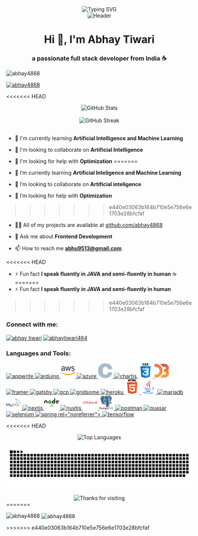 <div align="center">
  <img src="https://readme-typing-svg.demolab.com?font=Fira+Code&size=35&duration=3000&pause=1000&color=8B5CF6&center=true&vCenter=true&width=600&lines=System.out.println(%22Hello%2C+Universe!%22);&repeat=false" alt="Typing SVG" />
</div>

<div align="center">
  <img src="https://capsule-render.vercel.app/api?type=waving&color=gradient&height=200&section=header&text=Abhay%20Tiwari&fontSize=60&fontAlignY=35&desc=Software%20Engineer%20%26%20Coffee%20Connoisseur&descAlignY=55&descAlign=center" alt="Header" />
</div>

<h1 align="center">Hi 👋, I'm Abhay Tiwari</h1>
<h3 align="center">a passionate full stack developer from India ☕</h3>

<p align="left"> <img src="https://komarev.com/ghpvc/?username=abhay4868&label=Profile%20views&color=0e75b6&style=flat" alt="abhay4868" /> </p>

<p align="left"> <a href="https://github.com/ryo-ma/github-profile-trophy"><img src="https://github-profile-trophy.vercel.app/?username=abhay4868" alt="abhay4868" /></a> </p>




<<<<<<< HEAD
<div align="center">
  <img src="https://github-readme-stats.vercel.app/api?username=abhay4868&show_icons=true&theme=tokyonight&hide_border=true&count_private=true" alt="GitHub Stats" />
</div>

<br>

<div align="center">
  <img src="https://github-readme-streak-stats.herokuapp.com/?user=abhay4868&theme=tokyonight&hide_border=true" alt="GitHub Streak" />
</div>

<br>

- 🌱 I'm currently learning **Artificial Intelligence and Machine Learning**

- 👯 I'm looking to collaborate on **Artificial Intelligence**

- 🤝 I'm looking for help with **Optimization**
=======
- 🌱 I’m currently learning **Artificial Inteligence and Machine Learning**

- 👯 I’m looking to collaborate on **Artificial inteligence**

- 🤝 I’m looking for help with **Optimization**
>>>>>>> e440e03063b164b710e5e756e6e1703e28bfcfaf

- 👨‍💻 All of my projects are available at [github.com/abhay4868](github.com/abhay4868)

- 💬 Ask me about **Frontend Development**

- 📫 How to reach me **abhu9513@gmail.com**

<<<<<<< HEAD
- ⚡ Fun fact **I speak fluently in JAVA and semi-fluently in human** ☕
=======
- ⚡ Fun fact **I speak fluently in JAVA and semi-fluently in human**
>>>>>>> e440e03063b164b710e5e756e6e1703e28bfcfaf

<h3 align="left">Connect with me:</h3>
<p align="left">
<a href="https://linkedin.com/in/abhay tiwari" target="blank"><img align="center" src="https://raw.githubusercontent.com/rahuldkjain/github-profile-readme-generator/master/src/images/icons/Social/linked-in-alt.svg" alt="abhay tiwari" height="30" width="40" /></a>
<a href="https://www.leetcode.com/abhaytiwari464" target="blank"><img align="center" src="https://raw.githubusercontent.com/rahuldkjain/github-profile-readme-generator/master/src/images/icons/Social/leet-code.svg" alt="abhaytiwari464" height="30" width="40" /></a>
</p>

<h3 align="left">Languages and Tools:</h3>
<p align="left"> <a href="https://appwrite.io" target="_blank" rel="noreferrer"> <img src="https://www.vectorlogo.zone/logos/appwriteio/appwriteio-icon.svg" alt="appwrite" width="40" height="40"/> </a> <a href="https://www.arduino.cc/" target="_blank" rel="noreferrer"> <img src="https://cdn.worldvectorlogo.com/logos/arduino-1.svg" alt="arduino" width="40" height="40"/> </a> <a href="https://aws.amazon.com" target="_blank" rel="noreferrer"> <img src="https://raw.githubusercontent.com/devicons/devicon/master/icons/amazonwebservices/amazonwebservices-original-wordmark.svg" alt="aws" width="40" height="40"/> </a> <a href="https://azure.microsoft.com/en-in/" target="_blank" rel="noreferrer"> <img src="https://www.vectorlogo.zone/logos/microsoft_azure/microsoft_azure-icon.svg" alt="azure" width="40" height="40"/> </a> <a href="https://www.cprogramming.com/" target="_blank" rel="noreferrer"> <img src="https://raw.githubusercontent.com/devicons/devicon/master/icons/c/c-original.svg" alt="c" width="40" height="40"/> </a> <a href="https://www.chartjs.org" target="_blank" rel="noreferrer"> <img src="https://www.chartjs.org/media/logo-title.svg" alt="chartjs" width="40" height="40"/> </a> <a href="https://www.w3schools.com/css/" target="_blank" rel="noreferrer"> <img src="https://raw.githubusercontent.com/devicons/devicon/master/icons/css3/css3-original-wordmark.svg" alt="css3" width="40" height="40"/> </a> <a href="https://d3js.org/" target="_blank" rel="noreferrer"> <img src="https://raw.githubusercontent.com/devicons/devicon/master/icons/d3js/d3js-original.svg" alt="d3js" width="40" height="40"/> </a> <a href="https://www.framer.com/" target="_blank" rel="noreferrer"> <img src="https://www.vectorlogo.zone/logos/framer/framer-icon.svg" alt="framer" width="40" height="40"/> </a> <a href="https://www.gatsbyjs.com/" target="_blank" rel="noreferrer"> <img src="https://www.vectorlogo.zone/logos/gatsbyjs/gatsbyjs-icon.svg" alt="gatsby" width="40" height="40"/> </a> <a href="https://cloud.google.com" target="_blank" rel="noreferrer"> <img src="https://www.vectorlogo.zone/logos/google_cloud/google_cloud-icon.svg" alt="gcp" width="40" height="40"/> </a> <a href="https://gridsome.org/" target="_blank" rel="noreferrer"> <img src="https://www.vectorlogo.zone/logos/gridsome/gridsome-icon.svg" alt="gridsome" width="40" height="40"/> </a> <a href="https://heroku.com" target="_blank" rel="noreferrer"> <img src="https://www.vectorlogo.zone/logos/heroku/heroku-icon.svg" alt="heroku" width="40" height="40"/> </a> <a href="https://www.w3.org/html/" target="_blank" rel="noreferrer"> <img src="https://raw.githubusercontent.com/devicons/devicon/master/icons/html5/html5-original-wordmark.svg" alt="html5" width="40" height="40"/> </a> <a href="https://www.java.com" target="_blank" rel="noreferrer"> <img src="https://raw.githubusercontent.com/devicons/devicon/master/icons/java/java-original.svg" alt="java" width="40" height="40"/> </a> <a href="https://mariadb.org/" target="_blank" rel="noreferrer"> <img src="https://www.vectorlogo.zone/logos/mariadb/mariadb-icon.svg" alt="mariadb" width="40" height="40"/> </a> <a href="https://www.mysql.com/" target="_blank" rel="noreferrer"> <img src="https://raw.githubusercontent.com/devicons/devicon/master/icons/mysql/mysql-original-wordmark.svg" alt="mysql" width="40" height="40"/> </a> <a href="https://nextjs.org/" target="_blank" rel="noreferrer"> <img src="https://cdn.worldvectorlogo.com/logos/nextjs-2.svg" alt="nextjs" width="40" height="40"/> </a> <a href="https://nodejs.org" target="_blank" rel="noreferrer"> <img src="https://raw.githubusercontent.com/devicons/devicon/master/icons/nodejs/nodejs-original-wordmark.svg" alt="nodejs" width="40" height="40"/> </a> <a href="https://nuxtjs.org/" target="_blank" rel="noreferrer"> <img src="https://www.vectorlogo.zone/logos/nuxtjs/nuxtjs-icon.svg" alt="nuxtjs" width="40" height="40"/> </a> <a href="https://www.oracle.com/" target="_blank" rel="noreferrer"> <img src="https://raw.githubusercontent.com/devicons/devicon/master/icons/oracle/oracle-original.svg" alt="oracle" width="40" height="40"/> </a> <a href="https://www.postgresql.org" target="_blank" rel="noreferrer"> <img src="https://raw.githubusercontent.com/devicons/devicon/master/icons/postgresql/postgresql-original-wordmark.svg" alt="postgresql" width="40" height="40"/> </a> <a href="https://postman.com" target="_blank" rel="noreferrer"> <img src="https://www.vectorlogo.zone/logos/getpostman/getpostman-icon.svg" alt="postman" width="40" height="40"/> </a> <a href="https://quasar.dev/" target="_blank" rel="noreferrer"> <img src="https://cdn.quasar.dev/logo/svg/quasar-logo.svg" alt="quasar" width="40" height="40"/> </a> <a href="https://www.selenium.dev" target="_blank" rel="noreferrer"> <img src="https://raw.githubusercontent.com/detain/svg-logos/780f25886640cef088af994181646db2f6b1a3f8/svg/selenium-logo.svg" alt="selenium" width="40" height="40"/> </a> <a href="https://spring.io/" target="_blank" rel="noreferrer"> <img src="https://www.vectorlogo.zone/logos/springio/springio-icon.svg" alt="spring" width="40" height="40"/> </a> <a href="https://www.tensorflow.org" target="_blank" 


rel="noreferrer"> <img src="https://www.vectorlogo.zone/logos/tensorflow/tensorflow-icon.svg" alt="tensorflow" width="40" height="40"/> </a> </p>

<<<<<<< HEAD
<div align="center">
  <img src="https://github-readme-stats.vercel.app/api/top-langs/?username=abhay4868&theme=tokyonight&hide_border=true&layout=compact&langs_count=8" alt="Top Languages" />
</div>

<br>

<div align="center">
  <img src="https://github.com/platane/snk/raw/output/github-contribution-grid-snake-dark.svg" alt="Snake animation" />
</div>

<br>

<div align="center">
  <img src="https://readme-typing-svg.demolab.com?font=Fira+Code&size=25&duration=2000&pause=1000&color=8B5CF6&center=true&vCenter=true&width=500&lines=Thanks+for+visiting!+%F0%9F%98%8A&repeat=false" alt="Thanks for visiting" />
</div>
=======
<p><img align="left" src="https://github-readme-stats.vercel.app/api/top-langs?username=abhay4868&show_icons=true&locale=en&layout=compact" alt="abhay4868" /></p>

<p>&nbsp;<img align="center" src="https://github-readme-stats.vercel.app/api?username=abhay4868&show_icons=true&locale=en" alt="abhay4868" /></p>
>>>>>>> e440e03063b164b710e5e756e6e1703e28bfcfaf
